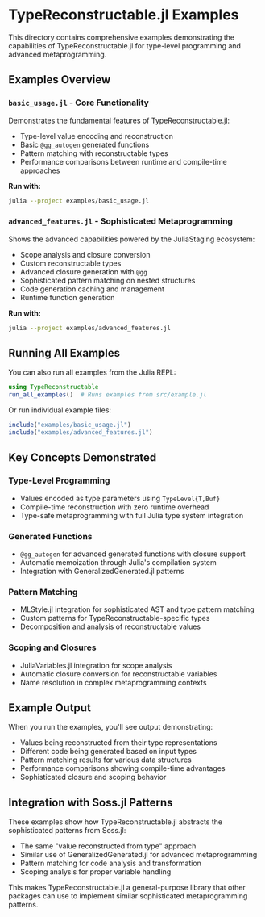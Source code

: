 # TypeReconstructable.jl Examples

This directory contains comprehensive examples demonstrating the capabilities of TypeReconstructable.jl for type-level programming and advanced metaprogramming.

## Examples Overview

### `basic_usage.jl` - Core Functionality
Demonstrates the fundamental features of TypeReconstructable.jl:
- Type-level value encoding and reconstruction
- Basic `@gg_autogen` generated functions  
- Pattern matching with reconstructable types
- Performance comparisons between runtime and compile-time approaches

**Run with:**
```bash
julia --project examples/basic_usage.jl
```

### `advanced_features.jl` - Sophisticated Metaprogramming
Shows the advanced capabilities powered by the JuliaStaging ecosystem:
- Scope analysis and closure conversion
- Custom reconstructable types
- Advanced closure generation with `@gg`
- Sophisticated pattern matching on nested structures
- Code generation caching and management
- Runtime function generation

**Run with:**
```bash
julia --project examples/advanced_features.jl
```

## Running All Examples

You can also run all examples from the Julia REPL:

```julia
using TypeReconstructable
run_all_examples()  # Runs examples from src/example.jl
```

Or run individual example files:

```julia
include("examples/basic_usage.jl")
include("examples/advanced_features.jl")
```

## Key Concepts Demonstrated

### Type-Level Programming
- Values encoded as type parameters using `TypeLevel{T,Buf}`
- Compile-time reconstruction with zero runtime overhead
- Type-safe metaprogramming with full Julia type system integration

### Generated Functions
- `@gg_autogen` for advanced generated functions with closure support
- Automatic memoization through Julia's compilation system
- Integration with GeneralizedGenerated.jl patterns

### Pattern Matching
- MLStyle.jl integration for sophisticated AST and type pattern matching
- Custom patterns for TypeReconstructable-specific types
- Decomposition and analysis of reconstructable values

### Scoping and Closures
- JuliaVariables.jl integration for scope analysis
- Automatic closure conversion for reconstructable variables
- Name resolution in complex metaprogramming contexts

## Example Output

When you run the examples, you'll see output demonstrating:
- Values being reconstructed from their type representations
- Different code being generated based on input types
- Pattern matching results for various data structures
- Performance comparisons showing compile-time advantages
- Sophisticated closure and scoping behavior

## Integration with Soss.jl Patterns

These examples show how TypeReconstructable.jl abstracts the sophisticated patterns from Soss.jl:
- The same "value reconstructed from type" approach
- Similar use of GeneralizedGenerated.jl for advanced metaprogramming
- Pattern matching for code analysis and transformation
- Scoping analysis for proper variable handling

This makes TypeReconstructable.jl a general-purpose library that other packages can use to implement similar sophisticated metaprogramming patterns.